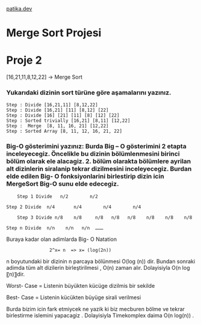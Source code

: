 
 [patika.dev](https://www.patika.dev)



# Merge Sort Projesi
# Proje 2

[16,21,11,8,12,22] -> Merge Sort
### Yukarıdaki dizinin sort türüne göre aşamalarını yazınız.

	Step : Divide [16,21,11] [8,12,22] 
	Step : Divide [16,21] [11] [8,12] [22] 
	Step : Divide [16] [21] [11] [8] [12] [22]
	Step : Sorted trivially [16,21] [8,11] [12,22]
	Step :  Merge  [8, 11, 16, 21] [12,22]
	Step : Sorted Array [8, 11, 12, 16, 21, 22]

### Big-O gösterimini yazınız: Burda Big – O gösterimini 2 etapta inceleyecegiz. Öncelikle bu dizinin bölümlenmesini birinci bölüm olarak ele alacagiz. 2. bölüm olarakta bölümlere ayrilan alt dizinlerin  siralanip tekrar dizilmesini inceleyecegiz. Burdan elde edilen  Big- O fonksiyonlarini birlestirip  dizin icin MergeSort  Big-O sunu elde edecegiz. 
	
        Step 1 Divide   n/2        n/2

	Step 2 Divide  n/4       n/4        n/4        n/4

        Step 3 Divide n/8    n/8     n/8   n/8   n/8    n/8    n/8    n/8

	Step n Divide  n/n    n/n   n/n  ………


Buraya kadar olan adimlarda  Big- O Natation 
          
                    2^x= n  => x= (log⁡(2n))
n boyutundaki bir dizinin n parcaya bölünmesi O(log⁡ (n))  dir.
Bundan sonraki adimda  tüm alt dizilerin birleştirilmesi , O(n) zaman alır. Dolayisiyla O(n log⁡〖n)〗dir.

Worst- Case = Listenin büyükten kücüge dizilmis bir sekilde

Best- Case = Listenin kücükten büyüge sirali verilmesi

Burda bizim icin fark etmiycek ne yazik ki biz mecburen bölme  ve tekrar birlestirme islemini yapacagiz . Dolayisiyla Timekomplex daima   O(n log⁡(n)) .

